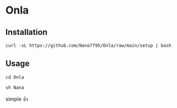 # Onla
## Installation 
```
curl -sL https://github.com/Nano7795/Onla/raw/main/setup | bash
```
## Usage
```
cd Onla
```
```
sh Nana
```
simple 👍
